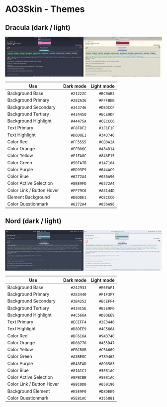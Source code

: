 # AO3Skin - Themes

## Dracula (dark / light)

<img src="assets/Dracula_Theme_dark.png" width="50%" /><img src="assets/Dracula_Theme_light.png" width="50%" />

| Use                       | Dark mode | Light mode |
| ------------------------- | --------: | ---------: |
| Background Base           | `#21222C` |  `#BCBAB3` |
| Background Primary        | `#282A36` |  `#FFFBEB` |
| Background Secondary      | `#343746` |  `#DEDCCF` |
| Background Tertiary       | `#424450` |  `#ECE9DF` |
| Background Highlight      | `#44475A` |  `#CECCC0` |
| Text Primary              | `#F8F8F2` |  `#1F1F1F` |
| Text Highlight            | `#D6D8E1` |  `#343746` |
| Color Red                 | `#FF5555` |  `#CB3A2A` |
| Color Orange              | `#FFB86C` |  `#A34D14` |
| Color Yellow              | `#F1FA8C` |  `#846E15` |
| Color Green               | `#50FA7B` |  `#14710A` |
| Color Purple              | `#BD93F9` |  `#644AC9` |
| Color Blue                | `#6272A4` |  `#036A96` |
| Color Active Selection    | `#8BE9FD` |  `#6272A4` |
| Color Link / Button Hover | `#FF79C6` |  `#A3144D` |
| Element Background        | `#D6D8E1` |  `#CECCC0` |
| Color Questionmark        | `#6272A4` |  `#036A96` |

## Nord (dark / light)

<img src="assets/Nord_Theme_dark.png" width="50%" /><img src="assets/Nord_Theme_light.png" width="50%" />

| Use                       | Dark mode | Light mode |
| ------------------------- | --------: | ---------: |
| Background Base           | `#242933` |  `#E6EAF1` |
| Background Primary        | `#2E3440` |  `#F1F3F7` |
| Background Secondary      | `#3B4252` |  `#ECEFF4` |
| Background Tertiary       | `#434C5E` |  `#E5E9F0` |
| Background Highlight      | `#4C566A` |  `#D8DEE9` |
| Text Primary              | `#ECEFF4` |  `#2E3440` |
| Text Highlight            | `#D8DEE9` |  `#4C566A` |
| Color Red                 | `#BF616A` |  `#943740` |
| Color Orange              | `#D08770` |  `#A55D47` |
| Color Yellow              | `#EBCB8B` |  `#C5A669` |
| Color Green               | `#A3BE8C` |  `#789462` |
| Color Purple              | `#B48EAD` |  `#896583` |
| Color Blue                | `#81A1C1` |  `#5E81AC` |
| Color Active Selection    | `#8FBCBB` |  `#5E81AC` |
| Color Link / Button Hover | `#88C0D0` |  `#659190` |
| Background Element        | `#E5E9F0` |  `#D8DEE9` |
| Color Questionmark        | `#5E81AC` |  `#355881` |
